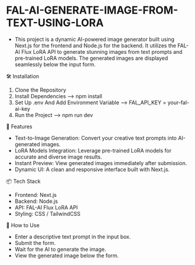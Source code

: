 # FAL-AI-GENERATE-IMAGE-FROM-TEXT-USING-LORA

- This project is a dynamic AI-powered image generator built using Next.js for the frontend and Node.js for the backend.
  It utilizes the FAL-AI Flux LoRA API to generate stunning images from text prompts and pre-trained LoRA models.
  The generated images are displayed seamlessly below the input form.

🛠️ Installation

1. Clone the Repository
2. Install Dependencies --> npm install
3. Set Up .env And Add Environment Variable --> FAL_API_KEY = your-fal-ai-key
4. Run the Project --> npm run dev

📝 Features

- Text-to-Image Generation: Convert your creative text prompts into AI-generated images.
- LoRA Models Integration: Leverage pre-trained LoRA models for accurate and diverse image results.
- Instant Preview: View generated images immediately after submission.
- Dynamic UI: A clean and responsive interface built with Next.js.

📦 Tech Stack

- Frontend: Next.js
- Backend: Node.js
- API: FAL-AI Flux LoRA API
- Styling: CSS / TailwindCSS

🌟 How to Use

- Enter a descriptive text prompt in the input box.
- Submit the form.
- Wait for the AI to generate the image.
- View the generated image below the form.
